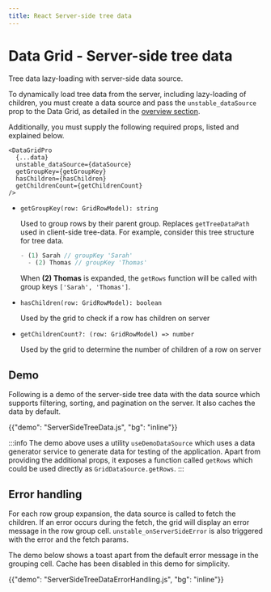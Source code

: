 ```yaml
---
title: React Server-side tree data
---
```


# Data Grid - Server-side tree data [<span class="plan-pro"></span>](/x/introduction/licensing/#pro-plan 'Pro plan')

<p class="description">Tree data lazy-loading with server-side data source.</p>

To dynamically load tree data from the server, including lazy-loading of children, you must create a data source and pass the `unstable_dataSource` prop to the Data Grid, as detailed in the [overview section](/x/react-data-grid/server-side-data/).

Additionally, you must supply the following required props, listed and explained below.

```tsx
<DataGridPro
  {...data}
  unstable_dataSource={dataSource}
  getGroupKey={getGroupKey}
  hasChildren={hasChildren}
  getChildrenCount={getChildrenCount}
/>
```

- `getGroupKey(row: GridRowModel): string`

  Used to group rows by their parent group. Replaces `getTreeDataPath` used in client-side tree-data.
  For example, consider this tree structure for tree data.

  ```js
  - (1) Sarah // groupKey 'Sarah'
    - (2) Thomas // groupKey 'Thomas'
  ```

  When **(2) Thomas** is expanded, the `getRows` function will be called with group keys `['Sarah', 'Thomas']`.

- `hasChildren(row: GridRowModel): boolean`

  Used by the grid to check if a row has children on server

- `getChildrenCount?: (row: GridRowModel) => number`

  Used by the grid to determine the number of children of a row on server

## Demo

Following is a demo of the server-side tree data with the data source which supports filtering, sorting, and pagination on the server. It also caches the data by default.

{{"demo": "ServerSideTreeData.js", "bg": "inline"}}

:::info
The demo above uses a utility `useDemoDataSource` which uses a data generator service to generate data for testing of the application. Apart from providing the additional props, it exposes a function called `getRows` which could be used directly as `GridDataSource.getRows`.
:::

## Error handling

For each row group expansion, the data source is called to fetch the children. If an error occurs during the fetch, the grid will display an error message in the row group cell. `unstable_onServerSideError` is also triggered with the error and the fetch params.

The demo below shows a toast apart from the default error message in the grouping cell. Cache has been disabled in this demo for simplicity.

{{"demo": "ServerSideTreeDataErrorHandling.js", "bg": "inline"}}
